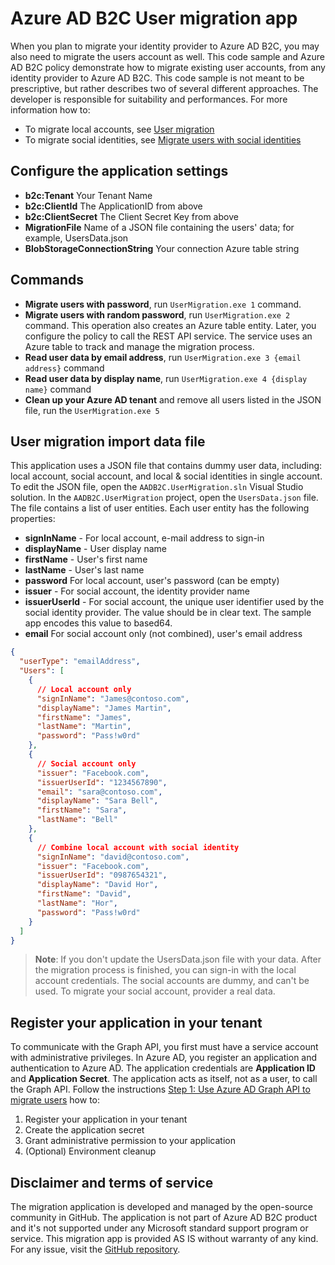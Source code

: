 # Azure AD B2C User migration app

When you plan to migrate your identity provider to Azure AD B2C, you may also need to migrate the users account as well. This code sample and Azure AD B2C policy demonstrate how to migrate existing user accounts, from any identity provider to Azure AD B2C. This code sample is not meant to be prescriptive, but rather describes two of several different approaches. The developer is responsible for suitability and performances.
For more information how to:
* To migrate local accounts, see [User migration](https://docs.microsoft.com/en-us/azure/active-directory-b2c/active-directory-b2c-user-migration)
* To migrate social identities, see [Migrate users with social identities](https://docs.microsoft.com/en-us/azure/active-directory-b2c/active-directory-b2c-social-migration)

## Configure the application settings
* **b2c:Tenant** Your Tenant Name
* **b2c:ClientId** The ApplicationID from above
* **b2c:ClientSecret** The Client Secret Key from above
* **MigrationFile** Name of a JSON file containing the users' data; for example, UsersData.json
* **BlobStorageConnectionString** Your connection Azure table string

## Commands
* **Migrate users with password**, run `UserMigration.exe 1` command.
* **Migrate users with random password**, run `UserMigration.exe 2` command. This operation also creates an Azure table entity. Later, you configure the policy to call the REST API service. The service uses an Azure table to track and manage the migration process.
* **Read user data by email address**, run `UserMigration.exe 3 {email address}` command
* **Read user data by display name**, run `UserMigration.exe 4 {display name}` command
* **Clean up your Azure AD tenant** and remove all users listed in the JSON file, run the `UserMigration.exe 5`


## User migration import data file
This application uses a JSON file that contains dummy user data, including: local account, social account, and local & social identities in single account.  To edit the JSON file, open the `AADB2C.UserMigration.sln` Visual Studio solution. In the `AADB2C.UserMigration` project, open the `UsersData.json` file. The file contains a list of user entities. Each user entity has the following properties:
* **signInName** - For local account, e-mail address to sign-in
* **displayName** - User display name
* **firstName** - User's first name
* **lastName** - User's last name
* **password** For local account, user's password (can be empty)
* **issuer** - For social account, the identity provider name
* **issuerUserId** - For social account, the unique user identifier used by the social identity provider. The value should be in clear text. The sample app encodes this value to  based64.
* **email** For social account only (not combined), user's email address

```JSON
{
  "userType": "emailAddress",
  "Users": [
    {
      // Local account only
      "signInName": "James@contoso.com",
      "displayName": "James Martin",
      "firstName": "James",
      "lastName": "Martin",
      "password": "Pass!w0rd"
    },
    {
      // Social account only
      "issuer": "Facebook.com",
      "issuerUserId": "1234567890",
      "email": "sara@contoso.com",
      "displayName": "Sara Bell",
      "firstName": "Sara",
      "lastName": "Bell"
    },
    {
      // Combine local account with social identity
      "signInName": "david@contoso.com",
      "issuer": "Facebook.com",
      "issuerUserId": "0987654321",
      "displayName": "David Hor",
      "firstName": "David",
      "lastName": "Hor",
      "password": "Pass!w0rd"
    }
  ]
}
```

> **Note**: If you don't update the UsersData.json file with your data. After the migration process is finished, you can sign-in with the local account credentials. The social accounts are dummy, and can't be used. To migrate your social account, provider a real data.

## Register your application in your tenant
To communicate with the Graph API, you first must have a service account with administrative privileges. In Azure AD, you register an application and authentication to Azure AD. The application credentials are **Application ID** and **Application Secret**. The application acts as itself, not as a user, to call the Graph API.
Follow the instructions [Step 1: Use Azure AD Graph API to migrate users](https://docs.microsoft.com/en-us/azure/active-directory-b2c/active-directory-b2c-user-migration#step-1-use-azure-ad-graph-api-to-migrate-users) how to:
1. Register your application in your tenant
1. Create the application secret
1. Grant administrative permission to your application
1. (Optional) Environment cleanup

## Disclaimer and terms of service
The migration application is developed and managed by the open-source community in GitHub. The application is not part of Azure AD B2C product and it's not supported under any Microsoft standard support program or service. 
This migration app is provided AS IS without warranty of any kind. For any issue, visit the [GitHub repository](https://github.com/yoelhor/Azure-AD-B2C-UserMigration).
